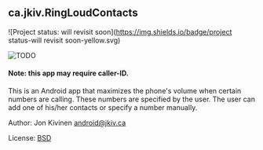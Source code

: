 ## ca.jkiv.RingLoudContacts

![Project status: will revisit soon](https://img.shields.io/badge/project status-will revisit soon-yellow.svg)

![TODO](https://img.shields.io/github/issues/jkiv/ringloudcontacts.svg)


#### Note: this app may require caller-ID.

This is an Android app that maximizes the phone's volume when certain numbers are calling.  These numbers are specified by the user.  The user can add one of his/her contacts or specify a number manually.

Author: Jon Kivinen <android@jkiv.ca>

License: <a href="http://creativecommons.org/licenses/BSD/" title="BSD">BSD</a>
